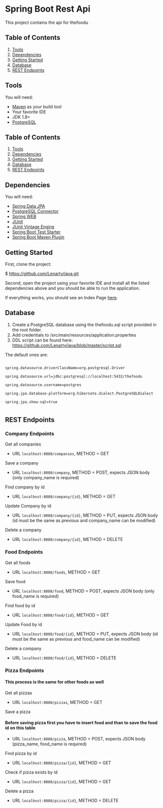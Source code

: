 #
# Spring Boot Rest Api

This project contains the api for thefoodu

## Table of Contents

1. [Tools](#tools)
1. [Dependencies](#dependencies)
1. [Getting Started](#getting-started)
1. [Database](#database)
1. [REST Endpoints](#rest-endpoints)

## Tools
You will need:

* [Maven](https://maven.apache.org/) as your build tool
* Your favorite IDE
* JDK 1.8+
* [PostgreSQL](https://www.postgresql.org/)

## Table of Contents

1. [Tools](#tools)
1. [Dependencies](#dependencies)
1. [Getting Started](#getting-started)
1. [Database](#database)
1. [REST Endpoints](#rest-endpoints)

## Dependencies

You will need:

- [Spring Data JPA](https://mvnrepository.com/artifact/org.springframework.boot/spring-boot-starter-data-jpa)
- [PostgreSQL Connector](https://mvnrepository.com/artifact/mysql/mysql-connector-java)
- [Spring WEB](https://mvnrepository.com/artifact/org.springframework/spring-web)
- [JUnit](https://mvnrepository.com/artifact/junit/junit)
- [JUnit Vintage Engine](https://mvnrepository.com/artifact/org.junit.vintage/junit-vintage-engine)
- [Spring Boot Test Starter](https://mvnrepository.com/artifact/org.springframework.boot/spring-boot-starter-test)
- [Spring Boot Maven Plugin](https://mvnrepository.com/artifact/org.springframework.boot/spring-boot-maven-plugin)

## Getting Started

First, clone the project:

$ https://github.com/Lenarty/java.git

Second, open the project using your favorite IDE and install all the listed dependencies above and you should be able to run the application.

If everything works, you should see an Index Page [here](http://127.0.0.1:8080/).

## Database

1. Create a PostgreSQL database using the thefoodu.sql script provided in the root folder.
2. Add credentials to /src/main/resources/application.properties
3. DDL script can be found here: https://github.com/Lenarty/java/blob/master/script.sql

The default ones are:

```

spring.datasource.driverClassName=org.postgresql.Driver

spring.datasource.url=jdbc:postgresql://localhost:5432/thefoodu

spring.datasource.username=postgres

spring.jpa.database-platform=org.hibernate.dialect.PostgreSQLDialect

spring.jpa.show-sql=true

```

#

## REST Endpoints

### Company Endpoints

Get all companies

- URL `localhost:8080/companies`, METHOD = GET

Save a company

- URL `localhost:8080/company`, METHOD = POST, expects JSON body (only company_name is required)

Find company by id

- URL `localhost:8080/company/{id}`, METHOD = GET

Update Company by id

- URL `localhost:8080/company/{id}`, METHOD = PUT, expects JSON body (id must be the same as previous and company_name can be modified)

Delete a company

- URL `localhost:8080/company/{id}`, METHOD = DELETE

### Food Endpoints

Get all foods

- URL `localhost:8080/foods`, METHOD = GET

Save food

- URL `localhost:8080/food`, METHOD = POST, expects JSON body (only food_name is required)

Find food by id

- URL `localhost:8080/food/{id}`, METHOD = GET

Update Food by id

- URL `localhost:8080/food/{id}`, METHOD = PUT, expects JSON body (id must be the same as previous and food_name can be modified)

Delete a company

- URL `localhost:8080/food/{id}`, METHOD = DELETE

### Pizza Endpoints
#### This process is the same for other foods as well
Get all pizzas 

- URL `localhost:8080/pizzas`, METHOD = GET

Save a pizza
#### Before saving pizza first you have to insert food and than to save the food id on this table
- URL `localhost:8080/pizza`, METHOD = POST, expects JSON body (pizza_name, food_name is required)

Find pizza by id

- URL `localhost:8080/pizza/{id}`, METHOD = GET

Check if pizza exists by id

- URL `localhost:8080/pizza/{id}`, METHOD = GET

Delete a pizza

- URL `localhost:8080/pizza/{id}`, METHOD = DELETE
